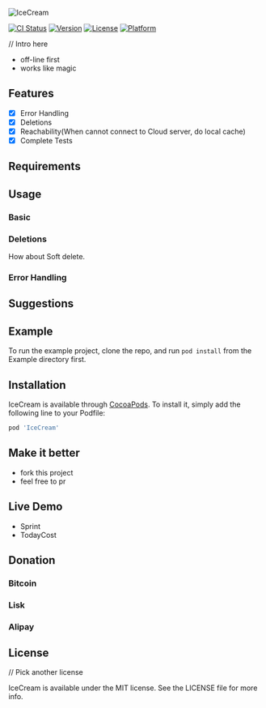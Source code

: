 ![IceCream](https://i.loli.net/2017/11/18/5a1040fbcf532.png)

[![CI Status](http://img.shields.io/travis/caiyue1993/IceCream.svg?style=flat)](https://travis-ci.org/caiyue1993/IceCream)
[![Version](https://img.shields.io/cocoapods/v/IceCream.svg?style=flat)](http://cocoapods.org/pods/IceCream)
[![License](https://img.shields.io/cocoapods/l/IceCream.svg?style=flat)](http://cocoapods.org/pods/IceCream)
[![Platform](https://img.shields.io/cocoapods/p/IceCream.svg?style=flat)](http://cocoapods.org/pods/IceCream)

// Intro here
- off-line first
- works like magic

## Features
- [x] Error Handling
- [x] Deletions 
- [x] Reachability(When cannot connect to Cloud server, do local cache) 
- [x] Complete Tests 

## Requirements

## Usage
### Basic
### Deletions
How about Soft delete.
### Error Handling

## Suggestions

## Example

To run the example project, clone the repo, and run `pod install` from the Example directory first.

## Installation

IceCream is available through [CocoaPods](http://cocoapods.org). To install
it, simply add the following line to your Podfile:

```ruby
pod 'IceCream'
```

## Make it better
- fork this project
- feel free to pr

## Live Demo
- Sprint
- TodayCost

## Donation
### Bitcoin
### Lisk
### Alipay

## License
// Pick another license

IceCream is available under the MIT license. See the LICENSE file for more info.
